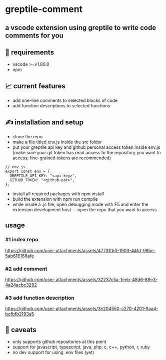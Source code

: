# greptile-comment
## a vscode extension using greptile to write code comments for you
## 👾 requirements
- vscode >=v1.80.0
- npm
## 📈 current features
- add one-line comments to selected blocks of code
- add function descriptions to selected functions
## ✍️ installation and setup
- clone the repo
- make a file titled env.js inside the src folder
- put your greptile api key and github personal access token inside env.js (make sure your git token has read access to the repository you want to access; fine-grained tokens are recommended)
```
// env.js
export const env = {
  GREPTILE_API_KEY: "<api-key>",
  GITHUB_TOKEN: "<github-pat>",
};
```
- install all required packages with npm install
- build the extension with npm run compile
- while inside a .js file, open debugging mode with F5 and enter the extension development host -- open the repo that you want to access

## usage
### #1 index repo


https://github.com/user-attachments/assets/47731fb0-1903-44fd-98be-5ab616166afe


### #2 add comment

https://github.com/user-attachments/assets/32237c5a-1eeb-48d6-89e3-4a24acbc3292


### #3 add function description

https://github.com/user-attachments/assets/3e204550-c270-4201-9aa4-bcfbfb2193a5



## 🙊 caveats
- only supports github repositories at this point
- support for javascript, typescript, java, php, c, c++, python, r, ruby
- no dev support for using .env files (yet)


